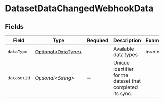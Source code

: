 # DatasetDataChangedWebhookData


## Fields

| Field                                                      | Type                                                       | Required                                                   | Description                                                | Example                                                    |
| ---------------------------------------------------------- | ---------------------------------------------------------- | ---------------------------------------------------------- | ---------------------------------------------------------- | ---------------------------------------------------------- |
| `dataType`                                                 | [Optional\<DataType>](../../models/shared/DataType.md)     | :heavy_minus_sign:                                         | Available data types                                       | invoices                                                   |
| `datasetId`                                                | *Optional\<String>*                                        | :heavy_minus_sign:                                         | Unique identifier for the dataset that completed its sync. |                                                            |